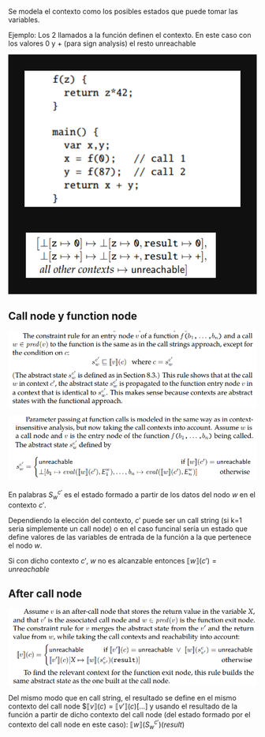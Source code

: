 Se modela el contexto como los posibles estados que puede tomar las variables.

Ejemplo: Los 2 llamados a la función definen el contexto. En este caso con los valores 0 y + (para sign analysis) el resto unreachable

![](<ejemplo_1.png>)

## Call node y function node

![](<restriccion_call_node_functional.png>)

![](<call_node_info_context.png>)

En palabras $S_w^{c'}$ es el estado formado a partir de los datos del nodo $w$ en el contexto $c'$. 

Dependiendo la elección del contexto, $c'$ puede ser un call string (si k=1 seria simplemente un call node) o en el caso funcinal sería un estado que define valores de las variables de entrada de la función a la que pertenece el nodo $w$. 

Si con dicho contexto $c'$, $w$ no es alcanzable entonces $\llbracket w \rrbracket (c') = unreachable$

## After call node

![](<after_call_functional.png>)

Del mismo modo que en call string, el resultado se define en el mismo contexto del call node $$\llbracket v \rrbracket(c) = \llbracket v' \rrbracket(c)[...]$ y usando el resultado de la función a partir de dicho contexto del call node (del estado formado por el contexto del call node en este caso): $\llbracket w \rrbracket(S_w^{c'})(result)$